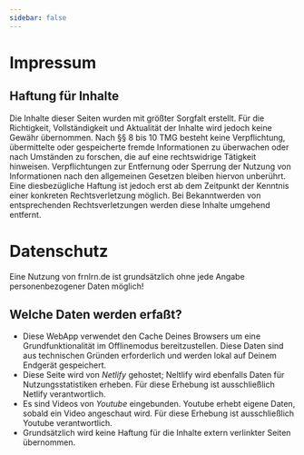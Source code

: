 ```yaml
---
sidebar: false
---
```


# Impressum

## Haftung für Inhalte

Die Inhalte dieser Seiten wurden mit größter Sorgfalt erstellt. Für die Richtigkeit, Vollständigkeit und Aktualität der Inhalte wird jedoch keine Gewähr übernommen. Nach §§ 8 bis 10 TMG besteht keine Verpflichtung, übermittelte oder gespeicherte fremde Informationen zu überwachen oder nach Umständen zu forschen, die auf eine rechtswidrige Tätigkeit hinweisen. Verpflichtungen zur Entfernung oder Sperrung der Nutzung von Informationen nach den allgemeinen Gesetzen bleiben hiervon unberührt. Eine diesbezügliche Haftung ist jedoch erst ab dem Zeitpunkt der Kenntnis einer konkreten Rechtsverletzung möglich. Bei Bekanntwerden von entsprechenden Rechtsverletzungen werden diese Inhalte umgehend entfernt.

# Datenschutz

Eine Nutzung von frnlrn.de ist grundsätzlich ohne jede Angabe personenbezogener Daten möglich!

## Welche Daten werden erfaßt?

- Diese WebApp verwendet den Cache Deines Browsers um eine Grundfunktionalität im Offlinemodus bereitzustellen. Diese Daten sind aus technischen Gründen erforderlich und werden lokal auf Deinem Endgerät gespeichert.
- Diese Seite wird von *Netlify* gehostet; Neltlify wird ebenfalls Daten für Nutzungsstatistiken erheben. Für diese Erhebung ist ausschließlich Netlify verantwortlich.
- Es sind Videos von *Youtube* eingebunden. Youtube erhebt eigene Daten, sobald ein Video angeschaut wird. Für diese Erhebung ist ausschließlich Youtube verantwortlich.
- Grundsätzlich wird keine Haftung für die Inhalte extern verlinkter Seiten übernommen.

